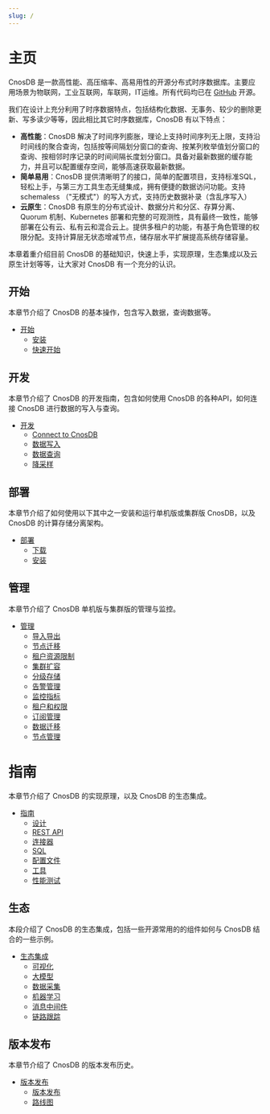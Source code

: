 ```yaml
---
slug: /
---
```


# 主页

CnosDB 是一款高性能、高压缩率、高易用性的开源分布式时序数据库。主要应用场景为物联网，工业互联网，车联网，IT运维。所有代码均已在 [GitHub](https://github.com/cnosdb/cnosdb) 开源。

我们在设计上充分利用了时序数据特点，包括结构化数据、无事务、较少的删除更新、写多读少等等，因此相比其它时序数据库，CnosDB 有以下特点：
* **高性能**：CnosDB 解决了时间序列膨胀，理论上支持时间序列无上限，支持沿时间线的聚合查询，包括按等间隔划分窗口的查询、按某列枚举值划分窗口的查询、按相邻时序记录的时间间隔长度划分窗口。具备对最新数据的缓存能力，并且可以配置缓存空间，能够高速获取最新数据。
* **简单易用**：CnosDB 提供清晰明了的接口，简单的配置项目，支持标准SQL，轻松上手，与第三方工具生态无缝集成，拥有便捷的数据访问功能。支持 schemaless （"无模式"）的写入方式，支持历史数据补录（含乱序写入）
* **云原生**：CnosDB 有原生的分布式设计、数据分片和分区、存算分离、Quorum 机制、Kubernetes 部署和完整的可观测性，具有最终一致性，能够部署在公有云、私有云和混合云上。提供多租户的功能，有基于角色管理的权限分配。支持计算层无状态增减节点，储存层水平扩展提高系统存储容量。


本章着重介绍目前 CnosDB 的基础知识，快速上手，实现原理，生态集成以及云原生计划等等，让大家对 CnosDB 有一个充分的认识。

## 开始

本章节介绍了 CnosDB 的基本操作，包含写入数据，查询数据等。

- [开始](./start)
  - [安装](./start/install.md)
  - [快速开始](./start/quick_start.md)

## 开发

本章节介绍了 CnosDB 的开发指南，包含如何使用 CnosDB 的各种API，如何连接 CnosDB 进行数据的写入与查询。

- [开发](./develop)
  - [Connect to CnosDB](./develop/api.md)
  - [数据写入](./develop/write.md)
  - [数据查询](./develop/query.md)
  - [降采样](./develop/downsampling.md)

## 部署

本章节介绍了如何使用以下其中之一安装和运行单机版或集群版 CnosDB，以及 CnosDB 的计算存储分离架构。

- [部署](./deploy)
  - [下载](./deploy/download.md)
  - [安装](./deploy/install.md)

## 管理

本章节介绍了 CnosDB 单机版与集群版的管理与监控。

- [管理](./manage)
  - [导入导出](./manage/backup.md)
  - [节点迁移](./manage/migration.md)
  - [租户资源限制](./manage/resource_limit.md)
  - [集群扩容](./manage/cluster_expansion.md)
  - [分级存储](./manage/tiered_storage.md)
  - [告警管理](./manage/alarm_manage.md)
  - [监控指标](./manage/monitor.md)
  - [租户和权限](./manage/tenant.md)
  - [订阅管理](./manage/subscriptions.md)
  - [数据迁移](./manage/datax.md)
  - [节点管理](./manage/node_manage.md)

# 指南

本章节介绍了 CnosDB 的实现原理，以及 CnosDB 的生态集成。

- [指南](./reference)
  - [设计](./reference/concept_design)
  - [REST API](./reference/rest_api.md)
  - [连接器](./reference/README.md)
  - [SQL](./reference/sql.md)
  - [配置文件](./reference/config.md)
  - [工具](./reference/tools.md)
  - [性能测试](./reference/performance.md)

## 生态

本段介绍了 CnosDB 的生态集成，包括一些开源常用的的组件如何与 CnosDB 结合的一些示例。

- [生态集成](./versatility)
  - [可视化](./versatility/visualization)
  - [大模型](./versatility/ai)
  - [数据采集](./versatility/collect)
  - [机器学习](./versatility/ml)
  - [消息中间件](./versatility/middleware)
  - [链路跟踪](./versatility/track)

## 版本发布

本章节介绍了 CnosDB 的版本发布历史。

- [版本发布](./release)
  - [版本发布](./release/changelist.md)
  - [路线图](./release/roadmap.md)

